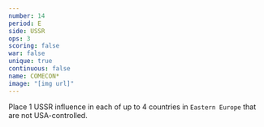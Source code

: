 ```yaml
---
number: 14
period: E
side: USSR
ops: 3
scoring: false
war: false
unique: true
continuous: false
name: COMECON*
image: "[img url]"
---
```

Place 1 USSR influence in each of up to 4 countries in `Eastern Europe` that are not USA-controlled.

